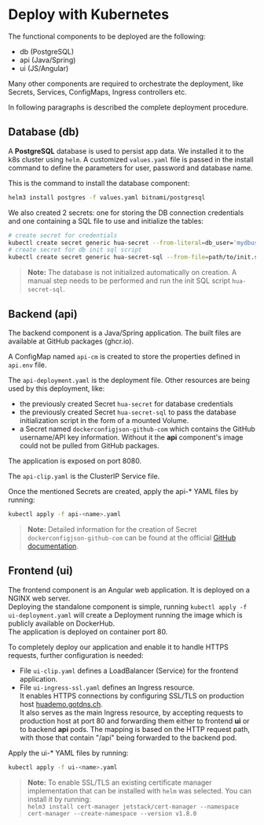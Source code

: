 # Deploy with Kubernetes

The functional components to be deployed are the following:
- db (PostgreSQL)
- api (Java/Spring)
- ui (JS/Angular)

Many other components are required to orchestrate the deployment, like Secrets, Services, ConfigMaps, Ingress controllers etc.

In following paragraphs is described the complete deployment procedure.

## Database (db)

A **PostgreSQL** database is used to persist app data. We installed it to the k8s cluster using `helm`. A customized `values.yaml` file is passed in the install command to define the parameters for user, password and database name.

This is the command to install the database component:
```bash
helm3 install postgres -f values.yaml bitnami/postgresql
```

We also created 2 secrets: one for storing the DB connection credentials and one containing a SQL file to use and initialize the tables:
```bash
# create secret for credentials
kubectl create secret generic hua-secret --from-literal=db_user='mydbuser' --from-literal=db_password='mydbpass'
# create secret for db init sql script
kubectl create secret generic hua-secret-sql --from-file=path/to/init.sql
```
> **Note:** The database is not initialized automatically on creation. A manual step needs to be performed and run the init SQL script `hua-secret-sql`.


## Backend (api)

The backend component is a Java/Spring application. The built files are available at GitHub packages (ghcr.io). 

A ConfigMap named `api-cm` is created to store the properties defined in `api.env` file. 

The `api-deployment.yaml` is the deployment file. Other resources are being used by this deployment, like:
- the previously created Secret `hua-secret` for database credentials
- the previously created Secret `hua-secret-sql` to pass the database initialization script in the form of a mounted Volume.
- a Secret named `dockerconfigjson-github-com` which contains the GitHub username/API key information. Without it the **api** component's image could not be pulled from GitHub packages.

The application is exposed on port 8080.

The `api-clip.yaml` is the ClusterIP Service file. 

Once the mentioned Secrets are created, apply the api-* YAML files by running:
```bash
kubectl apply -f api-<name>.yaml
```

> **Note:** Detailed information for the creation of Secret `dockerconfigjson-github-com` can be found at the official [GitHub documentation](https://docs.github.com/en/packages/working-with-a-github-packages-registry/working-with-the-container-registry).


## Frontend (ui)

The frontend component is an Angular web application. It is deployed on a NGINX web server.  
Deploying the standalone component is simple, running `kubectl apply -f ui-deployment.yaml` will create a Deployment running the image which is publicly available on DockerHub.  
The application is deployed on container port 80. 

To completely deploy our application and enable it to handle HTTPS requests, further configuration is needed:

- File `ui-clip.yaml` defines a LoadBalancer (Service) for the frontend application.
- File `ui-ingress-ssl.yaml` defines an Ingress resource.  
It enables HTTPS connections by configuring SSL/TLS on production host [huademo.gotdns.ch](https://huademo.gotdns.ch).  
It also serves as the main Ingress resource, by accepting requests to production host at port 80 and forwarding them either to frontend **ui** or to backend **api** pods. The mapping is based on the HTTP request path, with those that contain "/api" being forwarded to the backend pod.  

Apply the ui-* YAML files by running:

```bash
kubectl apply -f ui-<name>.yaml
```

> **Note:** To enable SSL/TLS an existing certificate manager implementation that can be installed with `helm` was selected. You can install it by running:  
`helm3 install cert-manager jetstack/cert-manager --namespace cert-manager --create-namespace --version v1.8.0`
